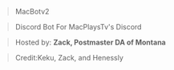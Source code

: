 >MacBotv2


>Discord Bot For MacPlaysTv's Discord


>Hosted by: **Zack, Postmaster DA of Montana**


>Credit:Keku, Zack, and Henessly

